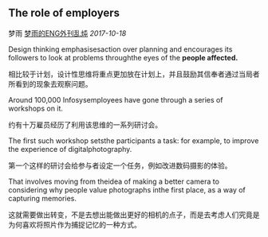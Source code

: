 ## The role of employers

梦雨 [梦雨的ENG外刊乱炖](javascript:void(0);) *2017-10-18*

Design thinking emphasisesaction over planning and encourages its followers to look at problems throughthe eyes of the **people affected.**

相比较于计划，设计性思维将重点更加放在计划上，并且鼓励其信奉者通过当局者所看到的现象去观察问题。

Around 100,000 Infosysemployees have gone through a series of workshops on it.

约有十万雇员经历了利用该思维的一系列研讨会。

The first such workshop setsthe participants a task: for example, to improve the experience of digitalphotography.

第一个这样的研讨会给参与者设定一个任务，例如改进数码摄影的体验。

That involves moving from theidea of making a better camera to considering why people value photographs inthe first place, as a way of capturing memories.

这就需要做出转变，不是去想出能做出更好的相机的点子，而是去考虑人们究竟是为何喜欢将照片作为捕捉记忆的一种方式。










